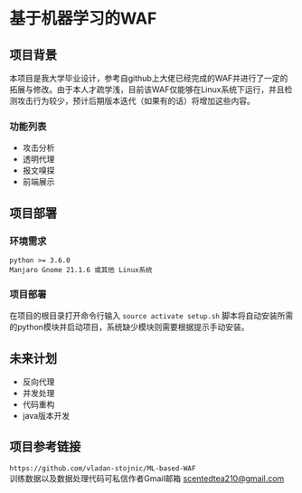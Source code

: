 # 基于机器学习的WAF

## 项目背景
本项目是我大学毕业设计，参考自github上大佬已经完成的WAF并进行了一定的拓展与修改。由于本人才疏学浅，目前该WAF仅能够在Linux系统下运行，并且检测攻击行为较少，预计后期版本迭代（如果有的话）将增加这些内容。

### 功能列表
- 攻击分析
- 透明代理
- 报文嗅探
- 前端展示

## 项目部署

### 环境需求
    python >= 3.6.0
    Manjaro Gnome 21.1.6 或其他 Linux系统

### 项目部署
在项目的根目录打开命令行输入 `source activate setup.sh` 脚本将自动安装所需的python模块并启动项目，系统缺少模块则需要根据提示手动安装。

## 未来计划

- 反向代理
- 并发处理
- 代码重构
- java版本开发

## 项目参考链接

`https://github.com/vladan-stojnic/ML-based-WAF`  
训练数据以及数据处理代码可私信作者Gmail邮箱 scentedtea210@gmail.com
